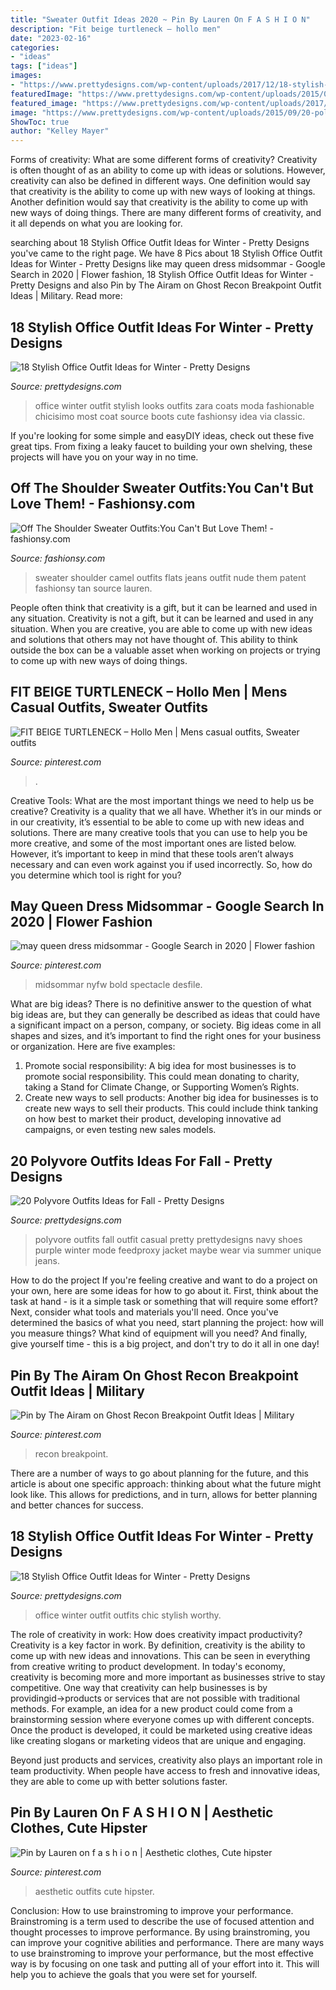 ```yaml
---
title: "Sweater Outfit Ideas 2020 ~ Pin By Lauren On F A S H I O N"
description: "Fit beige turtleneck – hollo men"
date: "2023-02-16"
categories:
- "ideas"
tags: ["ideas"]
images:
- "https://www.prettydesigns.com/wp-content/uploads/2017/12/18-stylish-office-outfit-ideas-for-winter-2018-4.jpg"
featuredImage: "https://www.prettydesigns.com/wp-content/uploads/2015/09/20-polyvore-outfits-ideas-for-fall18.jpg"
featured_image: "https://www.prettydesigns.com/wp-content/uploads/2017/12/18-stylish-office-outfit-ideas-for-winter-2018-4.jpg"
image: "https://www.prettydesigns.com/wp-content/uploads/2015/09/20-polyvore-outfits-ideas-for-fall18.jpg"
ShowToc: true
author: "Kelley Mayer"
---
```



Forms of creativity: What are some different forms of creativity?
Creativity is often thought of as an ability to come up with ideas or solutions. However, creativity can also be defined in different ways. One definition would say that creativity is the ability to come up with new ways of looking at things. Another definition would say that creativity is the ability to come up with new ways of doing things. There are many different forms of creativity, and it all depends on what you are looking for.

	

		
searching about 18 Stylish Office Outfit Ideas for Winter - Pretty Designs you've came to the right page. We have 8 Pics about 18 Stylish Office Outfit Ideas for Winter - Pretty Designs like may queen dress midsommar - Google Search in 2020 | Flower fashion, 18 Stylish Office Outfit Ideas for Winter - Pretty Designs and also Pin by The Airam on Ghost Recon Breakpoint Outfit Ideas | Military. Read more:
		
    
## 18 Stylish Office Outfit Ideas For Winter - Pretty Designs

<img loading=lazy src="https://www.prettydesigns.com/wp-content/uploads/2017/12/18-stylish-office-outfit-ideas-for-winter-2018-4.jpg" onerror="this.onerror=null;this.src='https://tse2.mm.bing.net/th?id=OIP.NN4fnL1K6dpDo2nLV3qkKwHaK2&amp;pid=15.1';" alt="18 Stylish Office Outfit Ideas for Winter - Pretty Designs">

_Source: prettydesigns.com_

>office winter outfit stylish looks outfits zara coats moda fashionable chicisimo most coat source boots cute fashionsy idea via classic. 

	

If you're looking for some simple and easyDIY ideas, check out these five great tips. From fixing a leaky faucet to building your own shelving, these projects will have you on your way in no time.

    
## Off The Shoulder Sweater Outfits:You Can&#039;t But Love Them! - Fashionsy.com

<img loading=lazy src="http://fashionsy.com/wp-content/uploads/2018/01/off-the-shoulder-sweater-7-.jpg" onerror="this.onerror=null;this.src='https://tse1.mm.bing.net/th?id=OIP._aK-8FAkPpX19ViZ8nyt0gHaLL&amp;pid=15.1';" alt="Off The Shoulder Sweater Outfits:You Can&#039;t But Love Them! - fashionsy.com">

_Source: fashionsy.com_

>sweater shoulder camel outfits flats jeans outfit nude them patent fashionsy tan source lauren. 

	

People often think that creativity is a gift, but it can be learned and used in any situation.
Creativity is not a gift, but it can be learned and used in any situation. When you are creative, you are able to come up with new ideas and solutions that others may not have thought of. This ability to think outside the box can be a valuable asset when working on projects or trying to come up with new ways of doing things.

    
## FIT BEIGE TURTLENECK – Hollo Men | Mens Casual Outfits, Sweater Outfits

<img loading=lazy src="https://i.pinimg.com/736x/56/99/66/569966c71ef16c033bf986596a379d59.jpg" onerror="this.onerror=null;this.src='https://tse3.mm.bing.net/th?id=OIP.rpQTT1UccCFGAQi33PPMOgHaJ4&amp;pid=15.1';" alt="FIT BEIGE TURTLENECK – Hollo Men | Mens casual outfits, Sweater outfits">

_Source: pinterest.com_

>. 

	

Creative Tools: What are the most important things we need to help us be creative?
Creativity is a quality that we all have. Whether it’s in our minds or in our creativity, it’s essential to be able to come up with new ideas and solutions. There are many creative tools that you can use to help you be more creative, and some of the most important ones are listed below. However, it’s important to keep in mind that these tools aren’t always necessary and can even work against you if used incorrectly. So, how do you determine which tool is right for you?

    
## May Queen Dress Midsommar - Google Search In 2020 | Flower Fashion

<img loading=lazy src="https://i.pinimg.com/736x/80/eb/52/80eb5220e1464a2572d1629a7bbe5990.jpg" onerror="this.onerror=null;this.src='https://tse2.mm.bing.net/th?id=OIP.NYW48AgcU1CPz38jCY2kGAHaLH&amp;pid=15.1';" alt="may queen dress midsommar - Google Search in 2020 | Flower fashion">

_Source: pinterest.com_

>midsommar nyfw bold spectacle desfile. 

	

What are big ideas?
There is no definitive answer to the question of what big ideas are, but they can generally be described as ideas that could have a significant impact on a person, company, or society. Big ideas come in all shapes and sizes, and it’s important to find the right ones for your business or organization. Here are five examples: 
1. Promote social responsibility: A big idea for most businesses is to promote social responsibility. This could mean donating to charity, taking a Stand for Climate Change, or Supporting Women’s Rights. 
2. Create new ways to sell products: Another big idea for businesses is to create new ways to sell their products. This could include think tanking on how best to market their product, developing innovative ad campaigns, or even testing new sales models. 

    
## 20 Polyvore Outfits Ideas For Fall - Pretty Designs

<img loading=lazy src="https://www.prettydesigns.com/wp-content/uploads/2015/09/20-polyvore-outfits-ideas-for-fall18.jpg" onerror="this.onerror=null;this.src='https://tse3.mm.bing.net/th?id=OIP.exeRzRYz4HkNca5rNS-RqAHaKW&amp;pid=15.1';" alt="20 Polyvore Outfits Ideas for Fall - Pretty Designs">

_Source: prettydesigns.com_

>polyvore outfits fall outfit casual pretty prettydesigns navy shoes purple winter mode feedproxy jacket maybe wear via summer unique jeans. 

	

How to do the project
If you're feeling creative and want to do a project on your own, here are some ideas for how to go about it. First, think about the task at hand - is it a simple task or something that will require some effort? Next, consider what tools and materials you'll need. Once you've determined the basics of what you need, start planning the project: how will you measure things? What kind of equipment will you need? And finally, give yourself time - this is a big project, and don't try to do it all in one day!

    
## Pin By The Airam On Ghost Recon Breakpoint Outfit Ideas | Military

<img loading=lazy src="https://i.pinimg.com/736x/ff/4b/8e/ff4b8e58fdd54b7f9adaf494da6b8c47.jpg" onerror="this.onerror=null;this.src='https://tse4.mm.bing.net/th?id=OIP.-983uGvvpl2que05tPssnAHaLH&amp;pid=15.1';" alt="Pin by The Airam on Ghost Recon Breakpoint Outfit Ideas | Military">

_Source: pinterest.com_

>recon breakpoint. 

	

There are a number of ways to go about planning for the future, and this article is about one specific approach: thinking about what the future might look like. This allows for predictions, and in turn, allows for better planning and better chances for success.

    
## 18 Stylish Office Outfit Ideas For Winter - Pretty Designs

<img loading=lazy src="http://www.prettydesigns.com/wp-content/uploads/2017/12/18-stylish-office-outfit-ideas-for-winter-2018-3.jpg" onerror="this.onerror=null;this.src='https://tse1.mm.bing.net/th?id=OIP.Lj8F81_6lOQ998AIc3qUBgHaLL&amp;pid=15.1';" alt="18 Stylish Office Outfit Ideas for Winter - Pretty Designs">

_Source: prettydesigns.com_

>office winter outfit outfits chic stylish worthy. 

	

The role of creativity in work: How does creativity impact productivity?
Creativity is a key factor in work. By definition, creativity is the ability to come up with new ideas and innovations. This can be seen in everything from creative writing to product development. In today's economy, creativity is becoming more and more important as businesses strive to stay competitive.
One way that creativity can help businesses is by providingid→products or services that are not possible with traditional methods. For example, an idea for a new product could come from a brainstorming session where everyone comes up with different concepts. Once the product is developed, it could be marketed using creative ideas like creating slogans or marketing videos that are unique and engaging.

Beyond just products and services, creativity also plays an important role in team productivity. When people have access to fresh and innovative ideas, they are able to come up with better solutions faster.

    
## Pin By Lauren On F A S H I O N | Aesthetic Clothes, Cute Hipster

<img loading=lazy src="https://i.pinimg.com/736x/80/b3/51/80b35126af3592ecd53cd33246507447.jpg" onerror="this.onerror=null;this.src='https://tse1.mm.bing.net/th?id=OIP.igrv0iya24UuFSDJ8ji1mwHaMY&amp;pid=15.1';" alt="Pin by Lauren on f a s h i o n | Aesthetic clothes, Cute hipster">

_Source: pinterest.com_

>aesthetic outfits cute hipster. 

	

Conclusion: How to use brainstroming to improve your performance.
Brainstroming is a term used to describe the use of focused attention and thought processes to improve performance. By using brainstroming, you can improve your cognitive abilities and performance. There are many ways to use brainstroming to improve your performance, but the most effective way is by focusing on one task and putting all of your effort into it. This will help you to achieve the goals that you were set for yourself.

